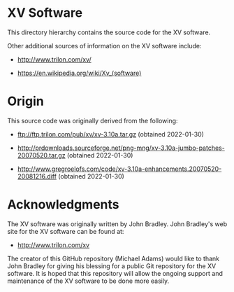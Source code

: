 XV Software
===========

This directory hierarchy contains the source code for the XV software.

Other additional sources of information on the XV software include:

  - <http://www.trilon.com/xv/>

  - <https://en.wikipedia.org/wiki/Xv_(software)>

Origin
======

This source code was originally derived from the following:

  - <ftp://ftp.trilon.com/pub/xv/xv-3.10a.tar.gz>
    (obtained 2022-01-30)

  - <http://prdownloads.sourceforge.net/png-mng/xv-3.10a-jumbo-patches-20070520.tar.gz>
    (obtained 2022-01-30)

  - <http://www.gregroelofs.com/code/xv-3.10a-enhancements.20070520-20081216.diff>
    (obtained 2022-01-30)


Acknowledgments
===============

The XV software was originally written by John Bradley.
John Bradley's web site for the XV software can be found at:

  - <http://www.trilon.com/xv>

The creator of this GitHub repository (Michael Adams) would like to thank
John Bradley for giving his blessing for a public Git repository for the
XV software.  It is hoped that this repository will allow the ongoing
support and maintenance of the XV software to be done more easily.
